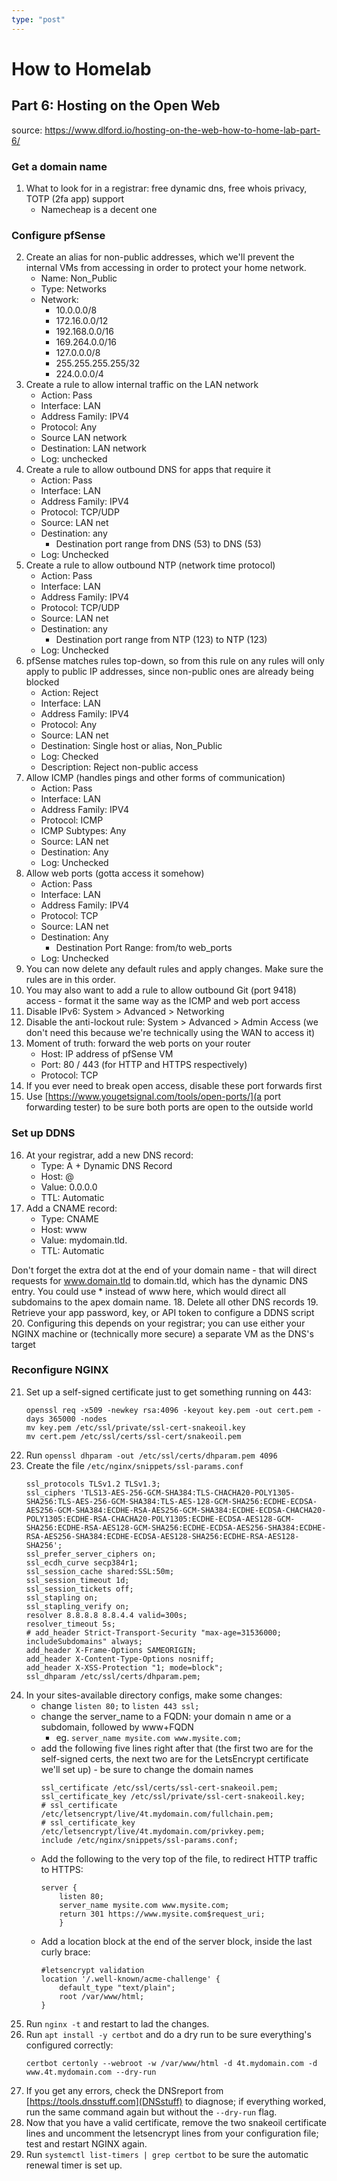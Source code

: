 ```yaml
---
type: "post"
---
```


# How to Homelab
## Part 6: Hosting on the Open Web

source: https://www.dlford.io/hosting-on-the-web-how-to-home-lab-part-6/

### Get a domain name
1. What to look for in a registrar: free dynamic dns, free whois privacy, TOTP (2fa app) support
    * Namecheap is a decent one

### Configure pfSense
2. Create an alias for non-public addresses, which we'll prevent the internal VMs from accessing in order to protect your home network.
    * Name: Non_Public
    * Type: Networks
    * Network:
        * 10.0.0.0/8
        * 172.16.0.0/12
        * 192.168.0.0/16
        * 169.264.0.0/16
        * 127.0.0.0/8
        * 255.255.255.255/32
        * 224.0.0.0/4
3. Create a rule to allow internal traffic on the LAN network
    * Action: Pass
    * Interface: LAN
    * Address Family: IPV4
    * Protocol: Any
    * Source LAN network
    * Destination: LAN network
    * Log: unchecked
4. Create a rule to allow outbound DNS for apps that require it
    * Action: Pass
    * Interface: LAN
    * Address Family: IPV4
    * Protocol: TCP/UDP
    * Source: LAN net
    * Destination: any
        * Destination port range from DNS (53) to DNS (53)
    * Log: Unchecked
5. Create a rule to allow outbound NTP (network time protocol)
    * Action: Pass
    * Interface: LAN
    * Address Family: IPV4
    * Protocol: TCP/UDP
    * Source: LAN net
    * Destination: any
        * Destination port range from NTP (123) to NTP (123)
    * Log: Unchecked
6. pfSense matches rules top-down, so from this rule on any rules will only apply to public IP addresses, since non-public ones are already being blocked
    * Action: Reject
    * Interface: LAN
    * Address Family: IPV4
    * Protocol: Any
    * Source: LAN net
    * Destination: Single host or alias, Non_Public
    * Log: Checked
    * Description: Reject non-public access
7. Allow ICMP (handles pings and other forms of communication)
    * Action: Pass
    * Interface: LAN
    * Address Family: IPV4
    * Protocol: ICMP
    * ICMP Subtypes: Any
    * Source: LAN net
    * Destination: Any
    * Log: Unchecked
8. Allow web ports (gotta access it somehow)
    * Action: Pass
    * Interface: LAN
    * Address Family: IPV4
    * Protocol: TCP
    * Source: LAN net
    * Destination: Any
        * Destination Port Range: from/to web_ports
    * Log: Unchecked
9. You can now delete any default rules and apply changes. Make sure the rules are in this order.
10. You may also want to add a rule to allow outbound Git (port 9418) access - format it the same way as the ICMP and web port access
11. Disable IPv6: System > Advanced > Networking
12. Disable the anti-lockout rule: System > Advanced > Admin Access (we don't need this because we're technically using the WAN to access it)
13. Moment of truth: forward the web ports on your router
    * Host: IP address of pfSense VM
    * Port: 80 / 443 (for HTTP and HTTPS respectively)
    * Protocol: TCP
14. If you ever need to break open access, disable these port forwards first
15. Use [https://www.yougetsignal.com/tools/open-ports/](a port forwarding tester) to be sure both ports are open to the outside world

### Set up DDNS
16. At your registrar, add a new DNS record:
    * Type: A + Dynamic DNS Record
    * Host: @
    * Value: 0.0.0.0
    * TTL: Automatic
17. Add a CNAME record:
    * Type: CNAME 
    * Host: www
    * Value: mydomain.tld.
    * TTL: Automatic

Don't forget the extra dot at the end of your domain name - that will direct requests for www.domain.tld to domain.tld, which has the dynamic DNS entry. You could use * instead of www here, which would direct all subdomains to the apex domain name.
18. Delete all other DNS records
19. Retrieve your app password, key, or API token to configure a DDNS script
20. Configuring this depends on your registrar; you can use either your NGINX machine or (technically more secure) a separate VM as the DNS's target

### Reconfigure NGINX
21. Set up a self-signed certificate just to get something running on 443:
    ```
    openssl req -x509 -newkey rsa:4096 -keyout key.pem -out cert.pem -days 365000 -nodes
    mv key.pem /etc/ssl/private/ssl-cert-snakeoil.key
    mv cert.pem /etc/ssl/certs/ssl-cert/snakeoil.pem
    ```
22. Run `openssl dhparam -out /etc/ssl/certs/dhparam.pem 4096`
23. Create the file `/etc/nginx/snippets/ssl-params.conf`
    ```
    ssl_protocols TLSv1.2 TLSv1.3;
    ssl_ciphers 'TLS13-AES-256-GCM-SHA384:TLS-CHACHA20-POLY1305-SHA256:TLS-AES-256-GCM-SHA384:TLS-AES-128-GCM-SHA256:ECDHE-ECDSA-AES256-GCM-SHA384:ECDHE-RSA-AES256-GCM-SHA384:ECDHE-ECDSA-CHACHA20-POLY1305:ECDHE-RSA-CHACHA20-POLY1305:ECDHE-ECDSA-AES128-GCM-SHA256:ECDHE-RSA-AES128-GCM-SHA256:ECDHE-ECDSA-AES256-SHA384:ECDHE-RSA-AES256-SHA384:ECDHE-ECDSA-AES128-SHA256:ECDHE-RSA-AES128-SHA256';
    ssl_prefer_server_ciphers on;
    ssl_ecdh_curve secp384r1;
    ssl_session_cache shared:SSL:50m;
    ssl_session_timeout 1d;
    ssl_session_tickets off;
    ssl_stapling on;
    ssl_stapling_verify on;
    resolver 8.8.8.8 8.8.4.4 valid=300s;
    resolver_timeout 5s;
    # add_header Strict-Transport-Security "max-age=31536000; includeSubdomains" always;
    add_header X-Frame-Options SAMEORIGIN;
    add_header X-Content-Type-Options nosniff;
    add_header X-XSS-Protection "1; mode=block";
    ssl_dhparam /etc/ssl/certs/dhparam.pem;
    ```
24. In your sites-available directory configs, make some changes:
    * change `listen 80;` to `listen 443 ssl;`
    * change the server_name to a FQDN: your domain n ame or a subdomain, followed by www+FQDN
        * eg. `server_name mysite.com www.mysite.com;`
    * add the following five lines right after that (the first two are for the self-signed certs, the next two are for the LetsEncrypt certificate we'll set up) - be sure to change the domain names
        ```
        ssl_certificate /etc/ssl/certs/ssl-cert-snakeoil.pem;
        ssl_certificate_key /etc/ssl/private/ssl-cert-snakeoil.key;
        # ssl_certificate /etc/letsencrypt/live/4t.mydomain.com/fullchain.pem;
        # ssl_certificate_key /etc/letsencrypt/live/4t.mydomain.com/privkey.pem;
        include /etc/nginx/snippets/ssl-params.conf;
        ```
    * Add the following to the very top of the file, to redirect HTTP traffic to HTTPS:
        ```
        server {
            listen 80;
            server_name mysite.com www.mysite.com;
            return 301 https://www.mysite.com$request_uri;
            }
        ```
    * Add a location block at the end of the server block, inside the last curly brace:
        ```
        #letsencrypt validation
        location '/.well-known/acme-challenge' {
            default_type "text/plain";
            root /var/www/html;
        }
        ```
25. Run `nginx -t` and restart to lad the changes.
26. Run `apt install -y certbot` and do a dry run to be sure everything's configured correctly:
    ```
    certbot certonly --webroot -w /var/www/html -d 4t.mydomain.com -d www.4t.mydomain.com --dry-run
    ```
27. If you get any errors, check the DNSreport from [https://tools.dnsstuff.com](DNSstuff) to diagnose; if everything worked, run the same command again but without the `--dry-run` flag. 
28. Now that you have a valid certificate, remove the two snakeoil certificate lines and uncomment the letsencrypt lines from  your configuration file; test and restart NGINX again.
29. Run `systemctl list-timers | grep certbot` to be sure the automatic renewal timer is set up.

